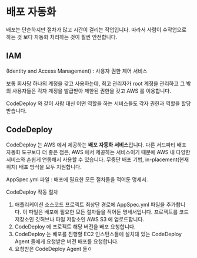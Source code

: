 # 배포 자동화

배포는 단순하지만 절차가 많고 시간이 걸리는 작업입니다. 따라서 사람이 수작업으로 하는 것 보다 자동화 처리하는 것이 훨씬 안전합니다.

## IAM
 (Identity and Access Management) : 사용자 권한 제어 서비스

보통 회사당 하나의 계정을 갖고 사용하는데, 
최고 관리자가 root 계정을 관리하고 그 밖의 사용자들은 각자 계정을 발급받아 제한된 권한을 갖고 AWS 를 이용합니다.

CodeDeploy 와 같이 사람 대신 어떤 역할을 하는 서비스들도 각자 권한과 역할을 할당받습니다.

## CodeDeploy
CodeDeploy 는 AWS 에서 제공하는 **배포 자동화 서비스**입니다. 다른 서드파티 배포 자동화 도구보다 더 좋은 점은, AWS 에서 제공하는 서비스이기 때문에 AWS 내 다양한 서비스와 손쉽게 연동해서 사용할 수 있습니다. 무중단 배포 기법,  in-placement(현재 위치) 배포 방식을 모두 지원합니다. 

AppSpec.yml 파일 : 배포에 필요한 모든 절차들을 적어둔 명세서.

CodeDeploy 작동 절차
1. 애플리케이션 소스코드 프로젝트 최상단 경로에 AppSpec.yml 파일을 추가합니다. 이 파일은 배포에 필요한 모든 절차들을 적어둔 명세서입니다. 프로젝트를 코드 저장소인 깃허브나 파일 저장소인 AWS S3 에 업로드합니다. 
2. CodeDeploy 에 프로젝트 해당 버전을 배포 요청합니다.
3. CodeDeploy 는 배포를 진행할 EC2 인스턴스들에 설치돼 있는 CodeDeploy Agent 들에게 요청받은 버전 배포를 요청합니다.
4. 요청받은 CodeDeploy Agent 들ㅇ
<!--stackedit_data:
eyJoaXN0b3J5IjpbLTYxMjE0OTU1MSwtMjA5NzIyNTA4MywtOT
A2Njc2OTk3LDE1NTc3OTkxNjAsLTk2NjUwODQ1NSwtOTY2NTA4
NDU1LDIyODU5MTAyMl19
-->